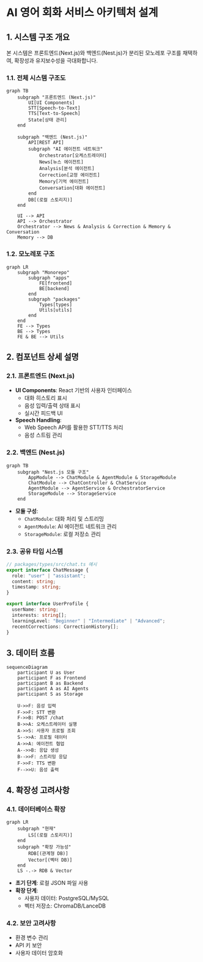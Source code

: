 # AI 영어 회화 서비스 아키텍처 설계

## 1. 시스템 구조 개요

본 시스템은 프론트엔드(Next.js)와 백엔드(Nest.js)가 분리된 모노레포 구조를 채택하여, 확장성과 유지보수성을 극대화합니다.

### 1.1. 전체 시스템 구조도

```mermaid
graph TB
    subgraph "프론트엔드 (Next.js)"
        UI[UI Components]
        STT[Speech-to-Text]
        TTS[Text-to-Speech]
        State[상태 관리]
    end

    subgraph "백엔드 (Nest.js)"
        API[REST API]
        subgraph "AI 에이전트 네트워크"
            Orchestrator[오케스트레이터]
            News[뉴스 에이전트]
            Analysis[분석 에이전트]
            Correction[교정 에이전트]
            Memory[기억 에이전트]
            Conversation[대화 에이전트]
        end
        DB[(로컬 스토리지)]
    end

    UI --> API
    API --> Orchestrator
    Orchestrator --> News & Analysis & Correction & Memory & Conversation
    Memory --> DB
```

### 1.2. 모노레포 구조

```mermaid
graph LR
    subgraph "Monorepo"
        subgraph "apps"
            FE[frontend]
            BE[backend]
        end
        subgraph "packages"
            Types[types]
            Utils[utils]
        end
    end
    FE --> Types
    BE --> Types
    FE & BE --> Utils
```

## 2. 컴포넌트 상세 설명

### 2.1. 프론트엔드 (Next.js)

- **UI Components**: React 기반의 사용자 인터페이스
  - 대화 히스토리 표시
  - 음성 입력/출력 상태 표시
  - 실시간 피드백 UI
- **Speech Handling**:
  - Web Speech API를 활용한 STT/TTS 처리
  - 음성 스트림 관리

### 2.2. 백엔드 (Nest.js)

```mermaid
graph TB
    subgraph "Nest.js 모듈 구조"
        AppModule --> ChatModule & AgentModule & StorageModule
        ChatModule --> ChatController & ChatService
        AgentModule --> AgentService & OrchestratorService
        StorageModule --> StorageService
    end
```

- **모듈 구성**:
  - `ChatModule`: 대화 처리 및 스트리밍
  - `AgentModule`: AI 에이전트 네트워크 관리
  - `StorageModule`: 로컬 저장소 관리

### 2.3. 공유 타입 시스템

```typescript
// packages/types/src/chat.ts 예시
export interface ChatMessage {
  role: "user" | "assistant";
  content: string;
  timestamp: string;
}

export interface UserProfile {
  userName: string;
  interests: string[];
  learningLevel: "Beginner" | "Intermediate" | "Advanced";
  recentCorrections: CorrectionHistory[];
}
```

## 3. 데이터 흐름

```mermaid
sequenceDiagram
    participant U as User
    participant F as Frontend
    participant B as Backend
    participant A as AI Agents
    participant S as Storage

    U->>F: 음성 입력
    F->>F: STT 변환
    F->>B: POST /chat
    B->>A: 오케스트레이터 실행
    A->>S: 사용자 프로필 조회
    S-->>A: 프로필 데이터
    A->>A: 에이전트 협업
    A-->>B: 응답 생성
    B-->>F: 스트리밍 응답
    F->>F: TTS 변환
    F-->>U: 음성 출력
```

## 4. 확장성 고려사항

### 4.1. 데이터베이스 확장

```mermaid
graph LR
    subgraph "현재"
        LS[(로컬 스토리지)]
    end
    subgraph "확장 가능성"
        RDB[(관계형 DB)]
        Vector[(벡터 DB)]
    end
    LS -.-> RDB & Vector
```

- **초기 단계**: 로컬 JSON 파일 사용
- **확장 단계**:
  - 사용자 데이터: PostgreSQL/MySQL
  - 벡터 저장소: ChromaDB/LanceDB

### 4.2. 보안 고려사항

- 환경 변수 관리
- API 키 보안
- 사용자 데이터 암호화
